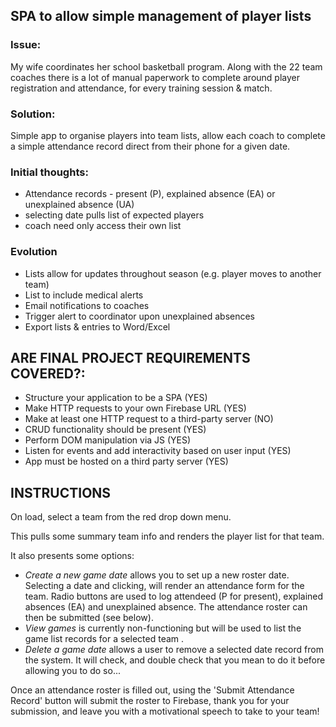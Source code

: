 ## SPA to allow simple management of player lists

### Issue: 
My wife coordinates her school basketball program. Along with the 22 team coaches there is a lot of manual paperwork to complete around player registration and attendance, for every training session & match.

### Solution:
Simple app to organise players into team lists, allow each coach to complete a simple attendance record direct from their phone for a given date.

### Initial thoughts:
- Attendance records - present (P), explained absence (EA) or unexplained absence (UA)
- selecting date pulls list of expected players
- coach need only access their own list

### Evolution
- Lists allow for updates throughout season (e.g. player moves to another team)
- List to include medical alerts
- Email notifications to coaches
- Trigger alert to coordinator upon unexplained absences
- Export lists & entries to Word/Excel

## ARE FINAL PROJECT REQUIREMENTS COVERED?:
- Structure your application to be a SPA (YES)
- Make HTTP requests to your own Firebase URL (YES)
- Make at least one HTTP request to a third-party server (NO)
- CRUD functionality should be present (YES)
- Perform DOM manipulation via JS (YES)
- Listen for events and add interactivity based on user input (YES)
- App must be hosted on a third party server (YES)

## INSTRUCTIONS

On load, select a team from the red drop down menu.

This pulls some summary team info and renders the player list for that team.

It also presents some options:
- *Create a new game date* allows you to set up a new roster date. Selecting a date and clicking, will render an attendance form for the team. Radio buttons are used to log attendeed (P for present), explained absences (EA) and unexplained absence. The attendance roster can then be submitted (see below).
- *View games* is currently non-functioning but will be used to list the game list records for a selected team .
- *Delete a game date* allows a user to remove a selected date record from the system. It will check, and double check that you mean to do it before allowing you to do so...

Once an attendance roster is filled out, using the 'Submit Attendance Record' button will submit the roster to Firebase, thank you for your submission, and leave you with a motivational speech to take to your team!